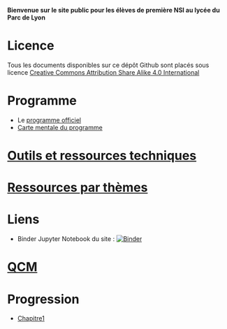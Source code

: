

__Bienvenue sur le site public pour les élèves de première NSI au lycée du Parc de Lyon__

# Licence

Tous les documents disponibles sur ce dépôt Github sont placés sous licence [Creative Commons Attribution Share Alike 4.0 International](https://github.com/frederic-junier/ISN/blob/master/LICENSE)


# Programme 

* Le  [programme officiel](Programme/PPL18_Numerique-sciences-informatiques_SPE_1eGen_1025707.pdf)
* [Carte mentale du programme](Programme/PremièreNSI.jpg)

# [Outils et ressources techniques](outils.md)

# [Ressources par thèmes](ressources.md)

# Liens 

* Binder Jupyter Notebook du site : [![Binder](https://mybinder.org/badge_logo.svg)](https://mybinder.org/v2/gh/parc-nsi/premiere-nsi/master)


# [QCM](qcm.md)


# Progression


* [Chapitre1](chapitre1.md)





